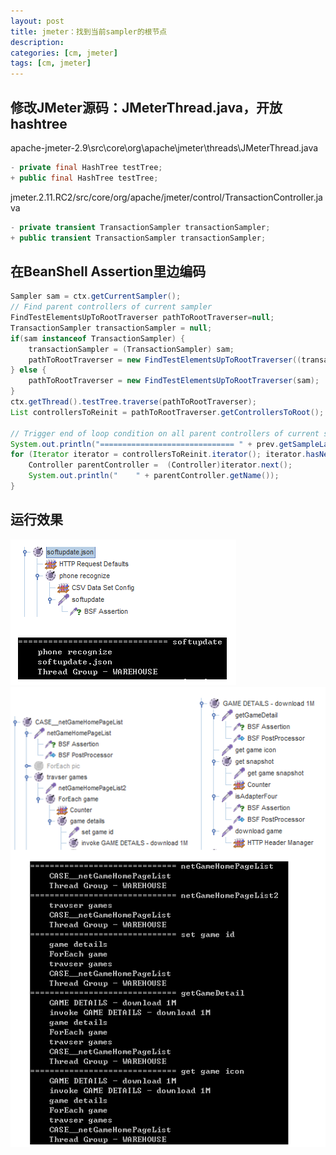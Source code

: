 ```yaml
---
layout: post
title: jmeter：找到当前sampler的根节点
description: 
categories: [cm, jmeter]
tags: [cm, jmeter]
---
```


##  修改JMeter源码：JMeterThread.java，开放hashtree

apache-jmeter-2.9\src\core\org\apache\jmeter\threads\JMeterThread.java

```java
- private final HashTree testTree;
+ public final HashTree testTree;
```

jmeter.2.11.RC2/src/core/org/apache/jmeter/control/TransactionController.java

```java
- private transient TransactionSampler transactionSampler;
+ public transient TransactionSampler transactionSampler;
```

##  在BeanShell Assertion里边编码

```java
Sampler sam = ctx.getCurrentSampler();
// Find parent controllers of current sampler
FindTestElementsUpToRootTraverser pathToRootTraverser=null;
TransactionSampler transactionSampler = null;
if(sam instanceof TransactionSampler) {
    transactionSampler = (TransactionSampler) sam;
    pathToRootTraverser = new FindTestElementsUpToRootTraverser((transactionSampler).getTransactionController());
} else {
    pathToRootTraverser = new FindTestElementsUpToRootTraverser(sam);
}
ctx.getThread().testTree.traverse(pathToRootTraverser);
List controllersToReinit = pathToRootTraverser.getControllersToRoot();
 
// Trigger end of loop condition on all parent controllers of current sampler
System.out.println("============================== " + prev.getSampleLabel());
for (Iterator iterator = controllersToReinit.iterator(); iterator.hasNext();) {
    Controller parentController =  (Controller)iterator.next();
    System.out.println("    " + parentController.getName());
}
```

## 运行效果

![](/images/cm/jmeter/track_root_of_sampler_sample01.png)
![](/images/cm/jmeter/track_root_of_sampler_sample02.png)








